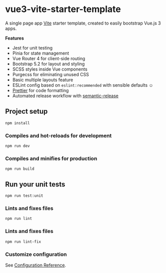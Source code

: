 # vue3-vite-starter-template

A single page app [Vite](https://vitejs.dev) starter template, created to easily bootstrap Vue.js 3 apps.

**Features**

- Jest for unit testing
- Pinia for state management
- Vue Router 4 for client-side routing
- Bootstrap 5.2 for layout and styling
- SCSS styles inside Vue components
- Purgecss for eliminating unused CSS
- Basic multiple layouts feature
- ESLint config based on `eslint:recommended` with sensible defaults :relaxed:
- [Prettier](https://prettier.io/) for code formatting
- Automated release workflow with [semantic-release](https://github.com/semantic-release/semantic-release)

## Project setup

```
npm install
```

### Compiles and hot-reloads for development

```
npm run dev
```

### Compiles and minifies for production

```
npm run build
```

## Run your unit tests

```
npm run test:unit
```

### Lints and fixes files

```
npm run lint
```

### Lints and fixes files

```
npm run lint-fix
```

### Customize configuration

See [Configuration Reference](https://vitejs.dev/guide/).
